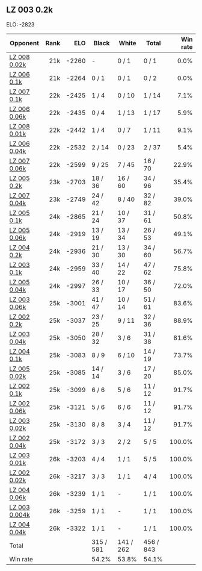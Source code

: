 ## LZ 003 0.2k ##

ELO: -2823

Opponent | Rank | ELO | Black | White | Total | Win rate
---------|-----:|----:|-------|-------|-------|-------:
[LZ 008 0.02k](LZ%20008%200.02k.md) | 21k | -2260 | - | 0 / 1 | 0 / 1 | 0.0%
[LZ 006 0.1k](LZ%20006%200.1k.md) | 21k | -2264 | 0 / 1 | 0 / 1 | 0 / 2 | 0.0%
[LZ 007 0.1k](LZ%20007%200.1k.md) | 22k | -2425 | 1 / 4 | 0 / 10 | 1 / 14 | 7.1%
[LZ 006 0.06k](LZ%20006%200.06k.md) | 22k | -2435 | 0 / 4 | 1 / 13 | 1 / 17 | 5.9%
[LZ 008 0.01k](LZ%20008%200.01k.md) | 22k | -2442 | 1 / 4 | 0 / 7 | 1 / 11 | 9.1%
[LZ 006 0.04k](LZ%20006%200.04k.md) | 22k | -2532 | 2 / 14 | 0 / 23 | 2 / 37 | 5.4%
[LZ 007 0.06k](LZ%20007%200.06k.md) | 22k | -2599 | 9 / 25 | 7 / 45 | 16 / 70 | 22.9%
[LZ 005 0.2k](LZ%20005%200.2k.md) | 23k | -2703 | 18 / 36 | 16 / 60 | 34 / 96 | 35.4%
[LZ 007 0.04k](LZ%20007%200.04k.md) | 23k | -2749 | 24 / 42 | 8 / 40 | 32 / 82 | 39.0%
[LZ 005 0.1k](LZ%20005%200.1k.md) | 24k | -2865 | 21 / 24 | 10 / 37 | 31 / 61 | 50.8%
[LZ 005 0.06k](LZ%20005%200.06k.md) | 24k | -2919 | 13 / 19 | 13 / 34 | 26 / 53 | 49.1%
[LZ 004 0.2k](LZ%20004%200.2k.md) | 24k | -2936 | 21 / 30 | 13 / 30 | 34 / 60 | 56.7%
[LZ 003 0.1k](LZ%20003%200.1k.md) | 24k | -2959 | 33 / 40 | 14 / 22 | 47 / 62 | 75.8%
[LZ 005 0.04k](LZ%20005%200.04k.md) | 24k | -2997 | 26 / 33 | 10 / 17 | 36 / 50 | 72.0%
[LZ 003 0.06k](LZ%20003%200.06k.md) | 25k | -3001 | 41 / 47 | 10 / 14 | 51 / 61 | 83.6%
[LZ 002 0.2k](LZ%20002%200.2k.md) | 25k | -3037 | 23 / 25 | 9 / 11 | 32 / 36 | 88.9%
[LZ 003 0.04k](LZ%20003%200.04k.md) | 25k | -3050 | 28 / 32 | 3 / 6 | 31 / 38 | 81.6%
[LZ 004 0.1k](LZ%20004%200.1k.md) | 25k | -3083 | 8 / 9 | 6 / 10 | 14 / 19 | 73.7%
[LZ 005 0.02k](LZ%20005%200.02k.md) | 25k | -3085 | 14 / 14 | 3 / 6 | 17 / 20 | 85.0%
[LZ 002 0.1k](LZ%20002%200.1k.md) | 25k | -3099 | 6 / 6 | 5 / 6 | 11 / 12 | 91.7%
[LZ 002 0.06k](LZ%20002%200.06k.md) | 25k | -3121 | 5 / 6 | 6 / 6 | 11 / 12 | 91.7%
[LZ 003 0.02k](LZ%20003%200.02k.md) | 25k | -3130 | 8 / 8 | 3 / 4 | 11 / 12 | 91.7%
[LZ 002 0.04k](LZ%20002%200.04k.md) | 25k | -3172 | 3 / 3 | 2 / 2 | 5 / 5 | 100.0%
[LZ 003 0.01k](LZ%20003%200.01k.md) | 26k | -3203 | 4 / 4 | 1 / 1 | 5 / 5 | 100.0%
[LZ 002 0.02k](LZ%20002%200.02k.md) | 26k | -3217 | 3 / 3 | 1 / 1 | 4 / 4 | 100.0%
[LZ 004 0.06k](LZ%20004%200.06k.md) | 26k | -3239 | 1 / 1 | - | 1 / 1 | 100.0%
[LZ 003 0.004k](LZ%20003%200.004k.md) | 26k | -3259 | 1 / 1 | - | 1 / 1 | 100.0%
[LZ 004 0.04k](LZ%20004%200.04k.md) | 26k | -3322 | 1 / 1 | - | 1 / 1 | 100.0%
Total | | | 315 / 581 | 141 / 262 | 456 / 843 | 
Win rate| | | 54.2% | 53.8% | 54.1% | 
